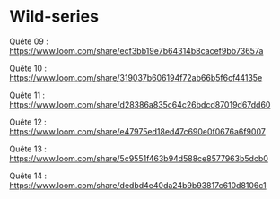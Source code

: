 # Wild-series

Quête 09 : https://www.loom.com/share/ecf3bb19e7b64314b8cacef9bb73657a

Quête 10 : https://www.loom.com/share/319037b606194f72ab66b5f6cf44135e

Quête 11 : https://www.loom.com/share/d28386a835c64c26bdcd87019d67dd60

Quête 12 : https://www.loom.com/share/e47975ed18ed47c690e0f0676a6f9007

Quête 13 : https://www.loom.com/share/5c9551f463b94d588ce8577963b5dcb0

Quête 14 : https://www.loom.com/share/dedbd4e40da24b9b93817c610d8106c1
